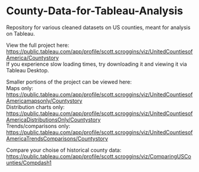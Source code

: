 # County-Data-for-Tableau-Analysis
Repository for various cleaned datasets on US counties, meant for analysis on Tableau.

View the full project here:
https://public.tableau.com/app/profile/scott.scroggins/viz/UnitedCountiesofAmerica/Countystory \
If you experience slow loading times, try downloading it and viewing it via Tableau Desktop.

Smaller portions of the project can be viewed here:\
Maps only: https://public.tableau.com/app/profile/scott.scroggins/viz/UnitedCountiesofAmericamapsonly/Countystory \
Distribution charts only: https://public.tableau.com/app/profile/scott.scroggins/viz/UnitedCountiesofAmericaDistributionsOnly/Countystory \
Trends/comparisons only: https://public.tableau.com/app/profile/scott.scroggins/viz/UnitedCountiesofAmericaTrendsComparisons/Countystory

Compare your choise of historical county data: https://public.tableau.com/app/profile/scott.scroggins/viz/ComparingUSCounties/Compdash1
